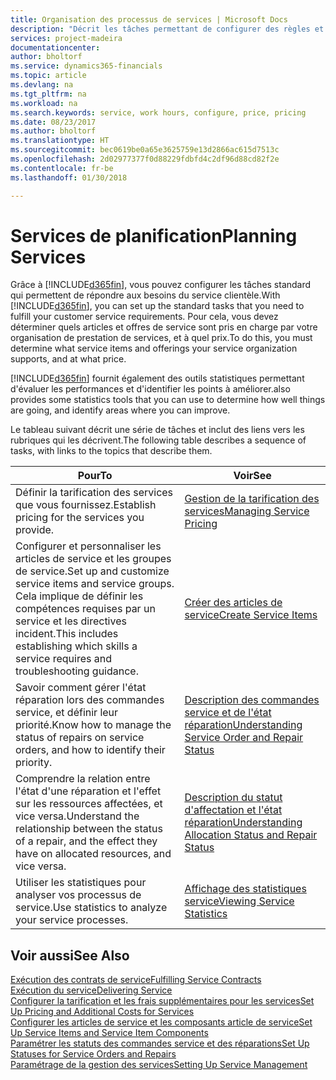 ```yaml
---
title: Organisation des processus de services | Microsoft Docs
description: "Décrit les tâches permettant de configurer des règles et des valeurs pour définir vos stratégies de services et vos processus de vente."
services: project-madeira
documentationcenter: 
author: bholtorf
ms.service: dynamics365-financials
ms.topic: article
ms.devlang: na
ms.tgt_pltfrm: na
ms.workload: na
ms.search.keywords: service, work hours, configure, price, pricing
ms.date: 08/23/2017
ms.author: bholtorf
ms.translationtype: HT
ms.sourcegitcommit: bec0619be0a65e3625759e13d2866ac615d7513c
ms.openlocfilehash: 2d02977377f0d88229fdbfd4c2df96d88cd82f2e
ms.contentlocale: fr-be
ms.lasthandoff: 01/30/2018

---
```

# <a name="planning-services"></a><span data-ttu-id="b00ec-103">Services de planification</span><span class="sxs-lookup"><span data-stu-id="b00ec-103">Planning Services</span></span>
<span data-ttu-id="b00ec-104">Grâce à [!INCLUDE[d365fin](includes/d365fin_md.md)], vous pouvez configurer les tâches standard qui permettent de répondre aux besoins du service clientèle.</span><span class="sxs-lookup"><span data-stu-id="b00ec-104">With [!INCLUDE[d365fin](includes/d365fin_md.md)], you can set up the standard tasks that you need to fulfill your customer service requirements.</span></span> <span data-ttu-id="b00ec-105">Pour cela, vous devez déterminer quels articles et offres de service sont pris en charge par votre organisation de prestation de services, et à quel prix.</span><span class="sxs-lookup"><span data-stu-id="b00ec-105">To do this, you must determine what service items and offerings your service organization supports, and at what price.</span></span>   

[!INCLUDE[d365fin](includes/d365fin_md.md)] <span data-ttu-id="b00ec-106"> fournit également des outils statistiques permettant d'évaluer les performances et d'identifier les points à améliorer.</span><span class="sxs-lookup"><span data-stu-id="b00ec-106">also provides some statistics tools that you can use to determine how well things are going, and identify areas where you can improve.</span></span>
  
<span data-ttu-id="b00ec-107">Le tableau suivant décrit une série de tâches et inclut des liens vers les rubriques qui les décrivent.</span><span class="sxs-lookup"><span data-stu-id="b00ec-107">The following table describes a sequence of tasks, with links to the topics that describe them.</span></span>   
  
|<span data-ttu-id="b00ec-108">**Pour**</span><span class="sxs-lookup"><span data-stu-id="b00ec-108">**To**</span></span>|<span data-ttu-id="b00ec-109">**Voir**</span><span class="sxs-lookup"><span data-stu-id="b00ec-109">**See**</span></span>|  
|------------|-------------|  
|<span data-ttu-id="b00ec-110">Définir la tarification des services que vous fournissez.</span><span class="sxs-lookup"><span data-stu-id="b00ec-110">Establish pricing for the services you provide.</span></span>|[<span data-ttu-id="b00ec-111">Gestion de la tarification des services</span><span class="sxs-lookup"><span data-stu-id="b00ec-111">Managing Service Pricing</span></span>](service-service-price-management.md)|
|<span data-ttu-id="b00ec-112">Configurer et personnaliser les articles de service et les groupes de service.</span><span class="sxs-lookup"><span data-stu-id="b00ec-112">Set up and customize service items and service groups.</span></span> <span data-ttu-id="b00ec-113">Cela implique de définir les compétences requises par un service et les directives incident.</span><span class="sxs-lookup"><span data-stu-id="b00ec-113">This includes establishing which skills a service requires and troubleshooting guidance.</span></span>| [<span data-ttu-id="b00ec-114">Créer des articles de service</span><span class="sxs-lookup"><span data-stu-id="b00ec-114">Create Service Items</span></span>](service-how-to-create-service-items.md)|  
|<span data-ttu-id="b00ec-115">Savoir comment gérer l'état réparation lors des commandes service, et définir leur priorité.</span><span class="sxs-lookup"><span data-stu-id="b00ec-115">Know how to manage the status of repairs on service orders, and how to identify their priority.</span></span>|[<span data-ttu-id="b00ec-116">Description des commandes service et de l'état réparation</span><span class="sxs-lookup"><span data-stu-id="b00ec-116">Understanding Service Order and Repair Status</span></span>](service-service-order-status-and-repair-status.md)|  
|<span data-ttu-id="b00ec-117">Comprendre la relation entre l'état d'une réparation et l'effet sur les ressources affectées, et vice versa.</span><span class="sxs-lookup"><span data-stu-id="b00ec-117">Understand the relationship between the status of a repair, and the effect they have on allocated resources, and vice versa.</span></span>|[<span data-ttu-id="b00ec-118">Description du statut d'affectation et l'état réparation</span><span class="sxs-lookup"><span data-stu-id="b00ec-118">Understanding Allocation Status and Repair Status</span></span>](service-allocation-status-and-repair-status.md)|  
|<span data-ttu-id="b00ec-119">Utiliser les statistiques pour analyser vos processus de service.</span><span class="sxs-lookup"><span data-stu-id="b00ec-119">Use statistics to analyze your service processes.</span></span> | [<span data-ttu-id="b00ec-120">Affichage des statistiques service</span><span class="sxs-lookup"><span data-stu-id="b00ec-120">Viewing Service Statistics</span></span>](service-service-statistics.md) |

## <a name="see-also"></a><span data-ttu-id="b00ec-121">Voir aussi</span><span class="sxs-lookup"><span data-stu-id="b00ec-121">See Also</span></span>
[<span data-ttu-id="b00ec-122">Exécution des contrats de service</span><span class="sxs-lookup"><span data-stu-id="b00ec-122">Fulfilling Service Contracts</span></span>](service-fulfill-service-contracts.md)  
[<span data-ttu-id="b00ec-123">Exécution du service</span><span class="sxs-lookup"><span data-stu-id="b00ec-123">Delivering Service</span></span>](service-deliver-service.md)  
[<span data-ttu-id="b00ec-124">Configurer la tarification et les frais supplémentaires pour les services</span><span class="sxs-lookup"><span data-stu-id="b00ec-124">Set Up Pricing and Additional Costs for Services</span></span>](service-how-setup-service-costs-pricing.md)  
[<span data-ttu-id="b00ec-125">Configurer les articles de service et les composants article de service</span><span class="sxs-lookup"><span data-stu-id="b00ec-125">Set Up Service Items and Service Item Components</span></span>](service-how-setup-service-items.md)  
[<span data-ttu-id="b00ec-126">Paramétrer les statuts des commandes service et des réparations</span><span class="sxs-lookup"><span data-stu-id="b00ec-126">Set Up Statuses for Service Orders and Repairs</span></span>](service-order-repair-status.md)  
[<span data-ttu-id="b00ec-127">Paramétrage de la gestion des services</span><span class="sxs-lookup"><span data-stu-id="b00ec-127">Setting Up Service Management</span></span>](service-setup-service.md)  

